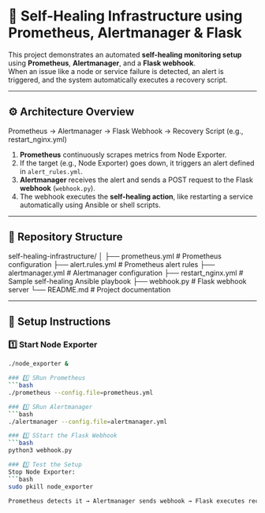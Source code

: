 # 🧠 Self-Healing Infrastructure using Prometheus, Alertmanager & Flask

This project demonstrates an automated **self-healing monitoring setup** using **Prometheus**, **Alertmanager**, and a **Flask webhook**.  
When an issue like a node or service failure is detected, an alert is triggered, and the system automatically executes a recovery script.

---

## ⚙️ Architecture Overview

Prometheus → Alertmanager → Flask Webhook → Recovery Script (e.g., restart_nginx.yml)


1. **Prometheus** continuously scrapes metrics from Node Exporter.  
2. If the target (e.g., Node Exporter) goes down, it triggers an alert defined in `alert_rules.yml`.  
3. **Alertmanager** receives the alert and sends a POST request to the Flask **webhook** (`webhook.py`).  
4. The webhook executes the **self-healing action**, like restarting a service automatically using Ansible or shell scripts.

---

## 📁 Repository Structure

self-healing-infrastructure/
│
├── prometheus.yml              # Prometheus configuration
├── alert.rules.yml             # Prometheus alert rules
├── alertmanager.yml            # Alertmanager configuration
├── restart_nginx.yml           # Sample self-healing Ansible playbook
├── webhook.py                  # Flask webhook server
└── README.md                   # Project documentation


---

## 🧩 Setup Instructions

### 1️⃣ Start Node Exporter
```bash
./node_exporter &

### 1️⃣ SRun Prometheus
```bash
./prometheus --config.file=prometheus.yml

### 1️⃣ SRun Alertmanager
```bash
./alertmanager --config.file=alertmanager.yml

### 1️⃣ SStart the Flask Webhook
```bash
python3 webhook.py

### 1️⃣ Test the Setup
Stop Node Exporter:
```bash
sudo pkill node_exporter

Prometheus detects it → Alertmanager sends webhook → Flask executes recovery.
